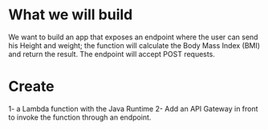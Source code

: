 
# What we will build
We want to build an app that exposes an endpoint where the user can send his Height and weight; the function will calculate the Body Mass Index (BMI) and return the result. The endpoint will accept POST requests.

# Create 
1- a Lambda function with the Java Runtime
2- Add an API Gateway in front to invoke the function through an endpoint.
